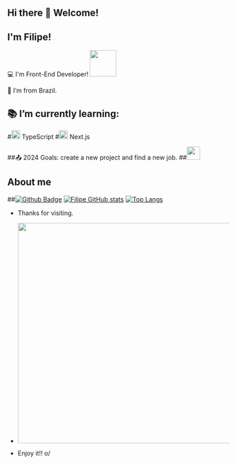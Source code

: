 ## Hi there 👋 Welcome!

 

## I'm Filipe!

 

:computer: I'm Front-End Developer! <code><img src=https://github.com/TheDudeThatCode/TheDudeThatCode/blob/master/Assets/Designer.gif width="60"></code>

:house_with_garden: I’m from Brazil.

## :books: I’m currently learning: 
#<code><img height="20" src="https://img.shields.io/badge/TypeScript-007ACC?style=for-the-badge&logo=typescript&logoColor=white"></code> TypeScript 
#<code><img height="20" src="https://img.shields.io/badge/next%20js-000000?style=for-the-badge&logo=nextdotjs&logoColor=white"></code> Next.js

##:outbox_tray: 2024 Goals: create a new project and find a new job.
##<code><img src=https://github.com/TheDudeThatCode/TheDudeThatCode/blob/master/Assets/Developer.gif width="30"></code>


## About me

##[![Github Badge](https://img.shields.io/badge/-Github-000?style=flat-square&logo=Github&logoColor=white&link=LINK_GIT)](https://github.com/BruzacaF)
[![Filipe GitHub stats](https://github-readme-stats.vercel.app/api?username=BruzacaF)](https://github.com/BruzacaF/github-readme-stats)
[![Top Langs](https://github-readme-stats.vercel.app/api/top-langs/?username=BruzacaF&layout=compact)](https://github.com/BruzacaF/github-readme-stats)

- Thanks for visiting.
- <code><img src=https://github.com/TheDudeThatCode/TheDudeThatCode/blob/master/Assets/Mario_Gameplay.gif width="500"></code>

- Enjoy it!! o/
<!--
**BruzacaF/BruzacaF** is a ✨ _special_ ✨ repository because its `README.md` (this file) appears on your GitHub profile.

Here are some ideas to get you started:

- 🔭 I’m currently working on ...
- 🌱 I’m currently learning ...
- 👯 I’m looking to collaborate on ...
- 🤔 I’m looking for help with ...
- 💬 Ask me about ...
- 📫 How to reach me: ...
- 😄 Pronouns: ...
- ⚡ Fun fact: ...
-->
